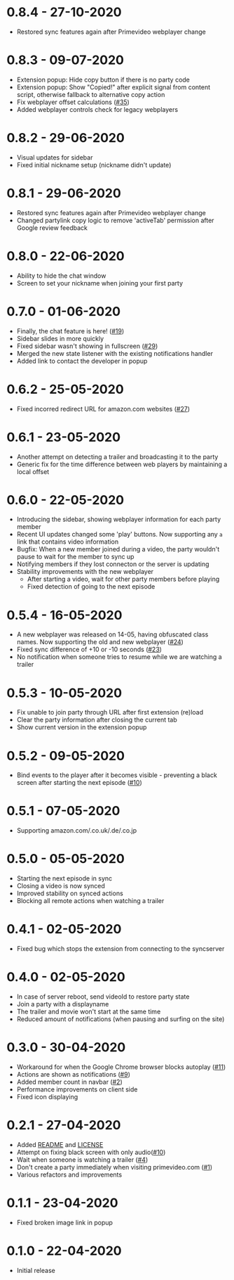 # 0.8.4 - 27-10-2020
- Restored sync features again after Primevideo webplayer change

# 0.8.3 - 09-07-2020
- Extension popup: Hide copy button if there is no party code
- Extension popup: Show "Copied!" after explicit signal from content script, otherwise fallback to alternative copy action
- Fix webplayer offset calculations ([#35](https://github.com/videoparty/prime-chrome/issues/35))
- Added webplayer controls check for legacy webplayers

# 0.8.2 - 29-06-2020
- Visual updates for sidebar
- Fixed initial nickname setup (nickname didn't update)

# 0.8.1 - 29-06-2020
- Restored sync features again after Primevideo webplayer change
- Changed partylink copy logic to remove 'activeTab' permission after Google review feedback

# 0.8.0 - 22-06-2020
- Ability to hide the chat window
- Screen to set your nickname when joining your first party

# 0.7.0 - 01-06-2020
- Finally, the chat feature is here! ([#19](https://github.com/videoparty/prime-chrome/issues/19))
- Sidebar slides in more quickly
- Fixed sidebar wasn't showing in fullscreen ([#29](https://github.com/videoparty/prime-chrome/issues/29))
- Merged the new state listener with the existing notifications handler
- Added link to contact the developer in popup

# 0.6.2 - 25-05-2020
- Fixed incorred redirect URL for amazon.com websites ([#27](https://github.com/videoparty/prime-chrome/issues/27))

# 0.6.1 - 23-05-2020
- Another attempt on detecting a trailer and broadcasting it to the party
- Generic fix for the time difference between web players by maintaining a local offset

# 0.6.0 - 22-05-2020
- Introducing the sidebar, showing webplayer information for each party member
- Recent UI updates changed some 'play' buttons. Now supporting any `a` link that contains video information
- Bugfix: When a new member joined during a video, the party wouldn't pause to wait for the member to sync up
- Notifying members if they lost connecton or the server is updating
- Stability improvements with the new webplayer
    - After starting a video, wait for other party members before playing
    - Fixed detection of going to the next episode

# 0.5.4 - 16-05-2020
- A new webplayer was released on 14-05, having obfuscated class names. Now supporting the old and new webplayer ([#24](https://github.com/videoparty/prime-chrome/issues/24))
- Fixed sync difference of +10 or -10 seconds ([#23](https://github.com/videoparty/prime-chrome/issues/23))
- No notification when someone tries to resume while we are watching a trailer

# 0.5.3 - 10-05-2020
- Fix unable to join party through URL after first extension (re)load
- Clear the party information after closing the current tab
- Show current version in the extension popup

# 0.5.2 - 09-05-2020
- Bind events to the player after it becomes visible - preventing a black screen after starting the next episode ([#10](https://github.com/videoparty/prime-chrome/issues/10))

# 0.5.1 - 07-05-2020
- Supporting amazon.com/.co.uk/.de/.co.jp

# 0.5.0 - 05-05-2020
- Starting the next episode in sync
- Closing a video is now synced
- Improved stability on synced actions
- Blocking all remote actions when watching a trailer

# 0.4.1 - 02-05-2020
- Fixed bug which stops the extension from connecting to the syncserver

# 0.4.0 - 02-05-2020
- In case of server reboot, send videoId to restore party state
- Join a party with a displayname
- The trailer and movie won't start at the same time
- Reduced amount of notifications (when pausing and surfing on the site)

# 0.3.0 - 30-04-2020
- Workaround for when the Google Chrome browser blocks autoplay ([#11](https://github.com/videoparty/prime-chrome/issues/11))
- Actions are shown as notifications ([#9](https://github.com/videoparty/prime-chrome/issues/9))
- Added member count in navbar ([#2](https://github.com/videoparty/prime-chrome/issues/2))
- Performance improvements on client side
- Fixed icon displaying

# 0.2.1 - 27-04-2020
- Added [README](README.md) and [LICENSE](LICENSE)
- Attempt on fixing black screen with only audio([#10](https://github.com/videoparty/prime-chrome/issues/10))
- Wait when someone is watching a trailer ([#4](https://github.com/videoparty/prime-chrome/issues/4))
- Don't create a party immediately when visiting primevideo.com ([#1](https://github.com/videoparty/prime-chrome/issues/1))
- Various refactors and improvements

# 0.1.1 - 23-04-2020
- Fixed broken image link in popup

# 0.1.0 - 22-04-2020
- Initial release
